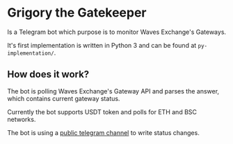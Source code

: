 # Grigory the Gatekeeper

Is a Telegram bot which purpose is to monitor Waves Exchange's Gateways.

It's first implementation is written in Python 3 and can be found at `py-implementation/`.

## How does it work?
The bot is polling Waves Exchange's Gateway API and parses the answer, which contains current gateway status.

Currently the bot supports USDT token and polls for ETH and BSC networks.

The bot is using a [public telegram channel](https://t.me/wex_usdt_status) to write status changes.